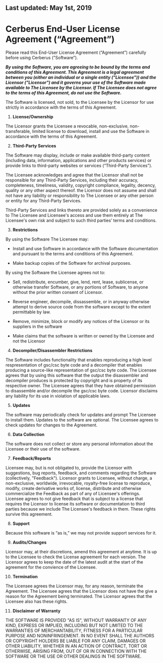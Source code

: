 ## Last updated: May 1st, 2019
# Cerberus End-User License Agreement (“Agreement”)

Please read this End-User License Agreement (“Agreement”) carefully before using Cerberus ("Software”).

***By using the Software, you are agreeing to be bound by the terms and conditions of this Agreement. This Agreement is a legal agreement between you (either an individual or a single entity ("Licensee")) and the Licensor ("Licensor") and it governs your use of the Software made available to The Licensee by the Licensor. If The Licensee does not agree to the terms of this Agreement, do not use the Software.***

The Software is licensed, not sold, to the Licensee by the Licensor for use strictly in accordance with the terms of this Agreement.

1. **License/Ownership**

The Licensor grants the Licensee a revocable, non-exclusive, non-transferable, limited license to download, install and use the Software in accordance with the terms of this Agreement.

2. **Third-Party Services**

The Software may display, include or make available third-party content (including data, information, applications and other products services) or provide links to third-party websites or services (“Third-Party Services”).

The Licensee acknowledges and agree that the Licensor shall not be responsible for any Third-Party Services, including their accuracy, completeness, timeliness, validity, copyright compliance, legality, decency, quality or any other aspect thereof. the Licensor does not assume and shall not have any liability or responsibility to The Licensee or any other person or entity for any Third-Party Services.

Third-Party Services and links thereto are provided solely as a convenience to The Licensee and Licensee's access and use them entirely at The Licensee's own risk and subject to such third parties’ terms and conditions.

3. **Restrictions**

By using the Software The Licensee may:

* Install and use Software in accordance with the Software documentation and pursuant to the terms and conditions of this Agreement.

* Make backup copies of the Software for archival purposes.

By using the Software the Licensee agrees not to:

* Sell, redistribute, encumber, give, lend, rent, lease, sublicense, or otherwise transfer Software, or any portions of Software, to anyone without the prior written consent of Licensor.

* Reverse engineer, decompile, dissassemble, or in anyway otherwise attempt to derive source code from the software except to the extent permittable by law.

* Remove, minimize, block or modify any notices of the Licensor or its suppliers in the software

* Make claims that the software is written or owned by the Licensee and not the Licensor

4. **Decompiler/Disassembler Restrictions**

The Software includes functionality that enables reproducing a high level respresentation of gsc/csc byte code and a decompiler that enables producing a source-like representation of gsc/csc byte code. The Licensee agrees that by using this software that the output the disassembler and decompiler produces is protected by copyright and is property of its respective owner. The Licensee agrees that they have obtained permission to disassemble and/or decompile the gsc/csc byte code. Licensor disclaims any liability for its use in violation of applicable laws.

5. **Updates**

The software may periodically check for updates and prompt The Licensee to install them. Updates to the software are optional. The Licensee agrees to check updates for changes to the Agreement.

6. **Data Collection**

The software does not collect or store any personal information about the Licensee or their use of the software.

7. **Feedback/Reports**

Licensee may, but is not obligated to, provide the Licensor with suggestions, bug reports, feedback, and comments regarding the Software (collectively, "Feedback"). Licensor grants to Licensee, without charge, a non-exclusive, worldwide, irrevocable, royalty-free license to reproduce, modify, create derivative works of, license, distribute and otherwise commercialize the Feedback as part of any of Licensee's offerings. Licensee agrees to not give feedback that is subject to a license that requires the Licensor to license its software or documentation to third parties because we include The Licensee's feedback in them. These rights survive this agreement.

8. **Support**

Because this software is “as is,” we may not provide support services for it.

9. **Audits/Changes**

Licensor may, at their discretions, amend this agreement at anytime. It is up to the Licensee to check the License agreement for each version. The Licensor agrees to keep the date of the latest audit at the start of the agreement for the convience of the Licensee.

10. **Termination**

The Licensee agrees the Licensor may, for any reason, terminate the Agreement. The Licensee agrees that the Licensor does not have the give a reason for the Agreement being terminated. The Licensor agrees that the Licensee also has these rights.

11. **Disclaimer of Warranty**

THE SOFTWARE IS PROVIDED "AS IS", WITHOUT WARRANTY OF ANY KIND, EXPRESS OR IMPLIED, INCLUDING BUT NOT LIMITED TO THE WARRANTIES OF MERCHANTABILITY, FITNESS FOR A PARTICULAR PURPOSE AND NONINFRINGEMENT. IN NO EVENT SHALL THE AUTHORS OR COPYRIGHT HOLDERS BE LIABLE FOR ANY CLAIM, DAMAGES OR OTHER LIABILITY, WHETHER IN AN ACTION OF CONTRACT, TORT OR OTHERWISE, ARISING FROM, OUT OF OR IN CONNECTION WITH THE SOFTWARE OR THE USE OR OTHER DEALINGS IN THE SOFTWARE.
